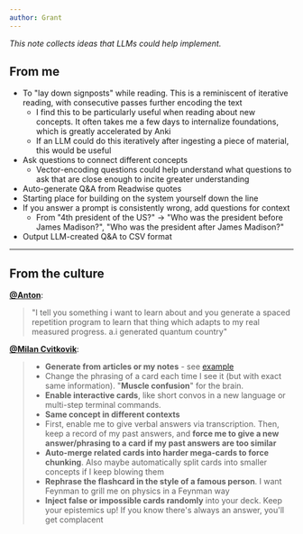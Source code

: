 ```yaml
---
author: Grant
---
```

*This note collects ideas that LLMs could help implement.*
## From me
- To "lay down signposts" while reading. This is a reminiscent of iterative reading, with consecutive passes further encoding the text
	- I find this to be particularly useful when reading about new concepts. It often takes me a few days to internalize foundations, which is greatly accelerated by Anki
	- If an LLM could do this iteratively after ingesting a piece of material, this would be useful
- Ask questions to connect different concepts
	- Vector-encoding questions could help understand what questions to ask that are close enough to incite greater understanding
- Auto-generate Q&A from Readwise quotes
- Starting place for building on the system yourself down the line
- If you answer a  prompt is consistently wrong, add questions for context
	- From "4th president of the US?" → "Who was the president before James Madison?", "Who was the president after James Madison?"
- Output LLM-created Q&A to CSV format

---
## From the culture

**[@Anton](https://twitter.com/atroyn/status/1565641497524985857)**:
>"I tell you something i want to learn about and you generate a spaced repetition program to learn that thing which adapts to my real measured progress. a.i generated quantum country"

**[@Milan Cvitkovik](https://twitter.com/MWCvitkovic/status/1614669124424155137)**:
>- **Generate from articles or my notes** - see [example](https://www.reddit.com/r/Anki/comments/sfbvbw/gpt3_can_generate_anki_cards_oo/)
>- Change the phrasing of a card each time I see it (but with exact same information). "**Muscle confusion**" for the brain.
>- **Enable interactive cards**, like short convos in a new language or multi-step terminal commands.
>- **Same concept in different contexts**
>- First, enable me to give verbal answers via transcription. Then, keep a record of my past answers, and **force me to give a new answer/phrasing to a card if my past answers are too similar**
>- **Auto-merge related cards into harder mega-cards to force chunking**. Also maybe automatically split cards into smaller concepts if I keep blowing them
>- **Rephrase the flashcard in the style of a famous person**. I want Feynman to grill me on physics in a Feynman way
>- **Inject false or impossible cards randomly** into your deck. Keep your epistemics up! If you know there's always an answer, you'll get complacent

